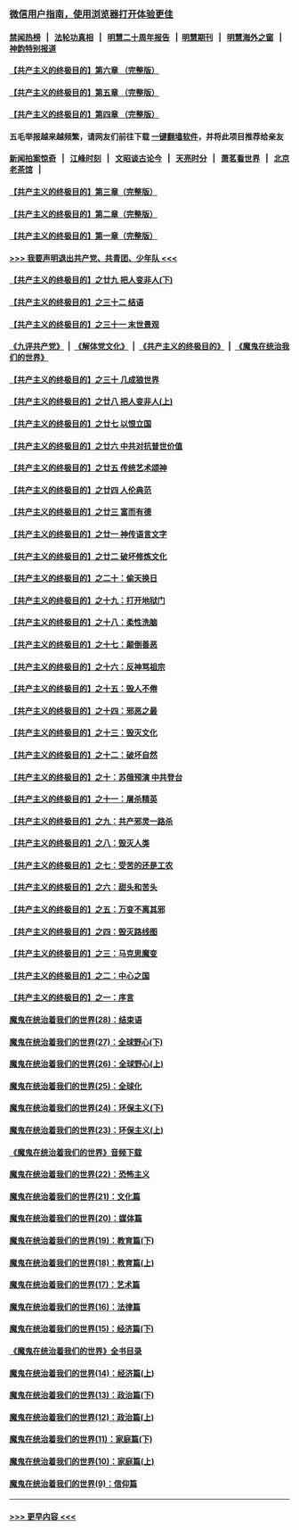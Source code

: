 ### [微信用户指南，使用浏览器打开体验更佳](https://github.com/gfw-breaker/banned-news1/blob/master/indexes/wechat-guide.md?t=0)
#### [禁闻热榜](热点新闻.md?t=0)  &nbsp;&nbsp;|&nbsp;&nbsp; [法轮功真相](https://github.com/gfw-breaker/truth/blob/master/README.md?t=0) &nbsp;&nbsp;|&nbsp;&nbsp; [明慧二十周年报告](https://github.com/gfw-breaker/mh-reports/blob/master/README.md?t=0) &nbsp;&nbsp;|&nbsp;&nbsp;[明慧期刊](https://github.com/gfw-breaker/mh-qikan) &nbsp;&nbsp;|&nbsp;&nbsp; [明慧海外之窗](https://github.com/gfw-breaker/mh-news/blob/master/README.md?t=0) &nbsp;&nbsp;|&nbsp;&nbsp; [神韵特别报道](https://github.com/gfw-breaker/mh-news/blob/master/shenyun.md?t=0)
#### [【共产主义的终极目的】第六章 （完整版）](../pages/nsc422/n11428913.md?t=02071922) 
#### [【共产主义的终极目的】第五章 （完整版）](../pages/nsc422/n11428912.md?t=02071922) 
#### [【共产主义的终极目的】第四章 （完整版）](../pages/nsc422/n11428907.md?t=02071922) 
#### 五毛举报越来越频繁，请网友们前往下载 [一键翻墙软件](https://github.com/gfw-breaker/ssr-accounts)，并将此项目推荐给亲友
#### [新闻拍案惊奇](https://github.com/gfw-breaker/banned-news1/blob/master/pages/link4.md) &nbsp;&nbsp;|&nbsp;&nbsp; [江峰时刻](https://github.com/gfw-breaker/banned-news1/blob/master/pages/link4.md) &nbsp;&nbsp;|&nbsp;&nbsp; [文昭谈古论今](https://github.com/gfw-breaker/banned-news1/blob/master/pages/link4.md) &nbsp;&nbsp;|&nbsp;&nbsp; [天亮时分](https://github.com/gfw-breaker/banned-news1/blob/master/pages/link4.md) &nbsp;&nbsp;|&nbsp;&nbsp; [萧茗看世界](https://github.com/gfw-breaker/banned-news1/blob/master/pages/link4.md) &nbsp;&nbsp;|&nbsp;&nbsp; [北京老茶馆](https://github.com/gfw-breaker/banned-news1/blob/master/pages/link4.md) &nbsp;&nbsp;|&nbsp;&nbsp; 
#### [【共产主义的终极目的】第三章（完整版）](../pages/nsc422/n11428848.md?t=02071922) 
#### [【共产主义的终极目的】第二章（完整版）](../pages/nsc422/n11428831.md?t=02071922) 
#### [【共产主义的终极目的】第一章（完整版）](../pages/nsc422/n11417651.md?t=02071922) 
#### [>>> 我要声明退出共产党、共青团、少年队 <<<](https://github.com/begood0513/goodnews/blob/master/quit/letter.md) 
#### [【共产主义的终极目的】之廿九 把人变非人(下)](../pages/nsc422/n11344140.md?t=02071922) 
#### [【共产主义的终极目的】之三十二 结语](../pages/nsc422/n11360535.md?t=02071922) 
#### [【共产主义的终极目的】之三十一 末世景观](../pages/nsc422/n11351129.md?t=02071922) 
#### [《九评共产党》](https://github.com/begood0513/9ping.md/blob/master/README.md) &nbsp;|&nbsp; [《解体党文化》](../../../../jtdwh.md/blob/master/README.md)  &nbsp;|&nbsp; [《共产主义的终极目的》](../../../../gczydzjmd.md/blob/master/README.md) &nbsp;|&nbsp; [《魔鬼在统治我们的世界》](../../../../mgztzwmdsj.md/blob/master/README.md) 
#### [【共产主义的终极目的】之三十 几成狼世界](../pages/nsc422/n11348280.md?t=02071922) 
#### [【共产主义的终极目的】之廿八 把人变非人(上)](../pages/nsc422/n11340492.md?t=02071922) 
#### [【共产主义的终极目的】之廿七 以恨立国](../pages/nsc422/n11336944.md?t=02071922) 
#### [【共产主义的终极目的】之廿六 中共对抗普世价值](../pages/nsc422/n11324785.md?t=02071922) 
#### [【共产主义的终极目的】之廿五 传统艺术颂神](../pages/nsc422/n11296396.md?t=02071922) 
#### [【共产主义的终极目的】之廿四 人伦典范](../pages/nsc422/n11296397.md?t=02071922) 
#### [【共产主义的终极目的】之廿三 富而有德](../pages/nsc422/n11283598.md?t=02071922) 
#### [【共产主义的终极目的】之廿一 神传语言文字](../pages/nsc422/n11263265.md?t=02071922) 
#### [【共产主义的终极目的】之廿二 破坏修炼文化](../pages/nsc422/n11245728.md?t=02071922) 
#### [【共产主义的终极目的】之二十：偷天换日](../pages/nsc422/n11238846.md?t=02071922) 
#### [【共产主义的终极目的】之十九：打开地狱门](../pages/nsc422/n11206376.md?t=02071922) 
#### [【共产主义的终极目的】之十八：柔性洗脑](../pages/nsc422/n11199994.md?t=02071922) 
#### [【共产主义的终极目的】之十七：颠倒善恶](../pages/nsc422/n11179782.md?t=02071922) 
#### [【共产主义的终极目的】之十六：反神骂祖宗](../pages/nsc422/n11166798.md?t=02071922) 
#### [【共产主义的终极目的】之十五：毁人不倦](../pages/nsc422/n11166792.md?t=02071922) 
#### [【共产主义的终极目的】之十四：邪恶之最](../pages/nsc422/n11150249.md?t=02071922) 
#### [【共产主义的终极目的】之十三：毁灭文化](../pages/nsc422/n11135227.md?t=02071922) 
#### [【共产主义的终极目的】之十二：破坏自然](../pages/nsc422/n11135214.md?t=02071922) 
#### [【共产主义的终极目的】之十：苏俄预演 中共登台](../pages/nsc422/n11118424.md?t=02071922) 
#### [【共产主义的终极目的】之十一：屠杀精英](../pages/nsc422/n11118442.md?t=02071922) 
#### [【共产主义的终极目的】之九：共产邪灵一路杀](../pages/nsc422/n11114139.md?t=02071922) 
#### [【共产主义的终极目的】之八：毁灭人类](../pages/nsc422/n11108503.md?t=02071922) 
#### [【共产主义的终极目的】之七：受苦的还是工农](../pages/nsc422/n11101809.md?t=02071922) 
#### [【共产主义的终极目的】之六：甜头和苦头](../pages/nsc422/n11096971.md?t=02071922) 
#### [【共产主义的终极目的】之五：万变不离其邪](../pages/nsc422/n11091285.md?t=02071922) 
#### [【共产主义的终极目的】之四：毁灭路线图](../pages/nsc422/n11086284.md?t=02071922) 
#### [【共产主义的终极目的】之三：马克思魔变](../pages/nsc422/n11061941.md?t=02071922) 
#### [【共产主义的终极目的】之二：中心之国](../pages/nsc422/n11047728.md?t=02071922) 
#### [【共产主义的终极目的】之一：序言](../pages/nsc422/n11086077.md?t=02071922) 
#### [魔鬼在统治着我们的世界(28)：结束语](../pages/nsc422/n10936246.md?t=02071922) 
#### [魔鬼在统治着我们的世界(27)：全球野心(下)](../pages/nsc422/n10928319.md?t=02071922) 
#### [魔鬼在统治着我们的世界(26)：全球野心(上)](../pages/nsc422/n10900318.md?t=02071922) 
#### [魔鬼在统治着我们的世界(25)：全球化](../pages/nsc422/n10788205.md?t=02071922) 
#### [魔鬼在统治着我们的世界(24)：环保主义(下)](../pages/nsc422/n10695307.md?t=02071922) 
#### [魔鬼在统治着我们的世界(23)：环保主义(上)](../pages/nsc422/n10688613.md?t=02071922) 
#### [《魔鬼在统治着我们的世界》音频下载](../pages/nsc422/n10635553.md?t=02071922) 
#### [魔鬼在统治着我们的世界(22)：恐怖主义](../pages/nsc422/n10614727.md?t=02071922) 
#### [魔鬼在统治着我们的世界(21)：文化篇](../pages/nsc422/n10597706.md?t=02071922) 
#### [魔鬼在统治着我们的世界(20)：媒体篇](../pages/nsc422/n10586579.md?t=02071922) 
#### [魔鬼在统治着我们的世界(19)：教育篇(下)](../pages/nsc422/n10564808.md?t=02071922) 
#### [魔鬼在统治着我们的世界(18)：教育篇(上)](../pages/nsc422/n10526970.md?t=02071922) 
#### [魔鬼在统治着我们的世界(17)：艺术篇](../pages/nsc422/n10499093.md?t=02071922) 
#### [魔鬼在统治着我们的世界(16)：法律篇](../pages/nsc422/n10485969.md?t=02071922) 
#### [魔鬼在统治着我们的世界(15)：经济篇(下)](../pages/nsc422/n10469975.md?t=02071922) 
#### [《魔鬼在统治着我们的世界》全书目录](../pages/nsc422/n10464261.md?t=02071922) 
#### [魔鬼在统治着我们的世界(14)：经济篇(上)](../pages/nsc422/n10457370.md?t=02071922) 
#### [魔鬼在统治着我们的世界(13)：政治篇(下)](../pages/nsc422/n10448270.md?t=02071922) 
#### [魔鬼在统治着我们的世界(12)：政治篇(上)](../pages/nsc422/n10444576.md?t=02071922) 
#### [魔鬼在统治着我们的世界(11)：家庭篇(下)](../pages/nsc422/n10440961.md?t=02071922) 
#### [魔鬼在统治着我们的世界(10)：家庭篇(上)](../pages/nsc422/n10435448.md?t=02071922) 
#### [魔鬼在统治着我们的世界(9)：信仰篇](../pages/nsc422/n10432159.md?t=02071922) 

----
#### [ >>> 更早内容 <<< ](../indexes/nsc422-earlier.md)

